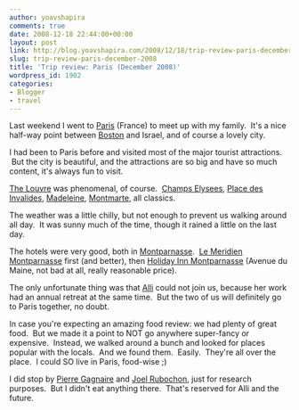 ```yaml
---
author: yoavshapira
comments: true
date: 2008-12-18 22:44:00+00:00
layout: post
link: http://blog.yoavshapira.com/2008/12/18/trip-review-paris-december-2008/
slug: trip-review-paris-december-2008
title: 'Trip review: Paris (December 2008)'
wordpress_id: 1902
categories:
- Blogger
- travel
---
```


Last weekend I went to [Paris](http://en.wikipedia.org/wiki/Paris) (France) to meet up with my family.  It's a nice half-way point between [Boston](http://www.boston.com) and Israel, and of course a lovely city.

  


I had been to Paris before and visited most of the major tourist attractions.  But the city is beautiful, and the attractions are so big and have so much content, it's always fun to visit.

  


[The Louvre](http://www.louvre.fr/llv/commun/home.jsp?bmLocale=en) was phenomenal, of course.  [Champs Elysees](http://en.wikipedia.org/wiki/Champs-Élysées), [Place des Invalides](http://www.frommers.com/destinations/paris/A25284.html), [Madeleine](http://en.wikipedia.org/wiki/Église_de_la_Madeleine), [Montmarte](http://en.wikipedia.org/wiki/Montmartre), all classics.

  


The weather was a little chilly, but not enough to prevent us walking around all day.  It was sunny much of the time, though it rained a little on the last day.

  


The hotels were very good, both in [Montparnasse](http://en.wikipedia.org/wiki/Montparnasse).  [Le Meridien Montparnasse](http://www.starwoodhotels.com/lemeridien/property/overview/index.html?propertyID=1920) first (and better), then [Holiday Inn Montparnasse](http://www.ichotelsgroup.com/h/d/hi/1/en/hotel/pargm?_requestid=1023826) (Avenue du Maine, not bad at all, really reasonable price).

  


The only unfortunate thing was that [Alli](http://allisonshapira.com) could not join us, because her work had an annual retreat at the same time.  But the two of us will definitely go to Paris together, no doubt.

  


In case you're expecting an amazing food review: we had plenty of great food.  But we made it a point to NOT go anywhere super-fancy or expensive.  Instead, we walked around a bunch and looked for places popular with the locals.  And we found them.  Easily.  They're all over the place.  I could SO live in Paris, food-wise ;)

  


I did stop by [Pierre Gagnaire](http://www.pierre-gagnaire.com/) and [Joel Rubochon](http://www.joel-robuchon.com/), just for research purposes.  But I didn't eat anything there.  That's reserved for Alli and the future.
